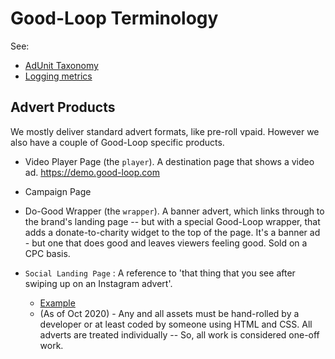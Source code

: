 
# Good-Loop Terminology

See: 

* [AdUnit Taxonomy](dev/adunit-taxonomy.html)
* [Logging metrics](Canonical-Terminology-for-Logging-Good-Loop-Events.html)

## Advert Products

We mostly deliver standard advert formats, like pre-roll vpaid. However we also have a couple of
Good-Loop specific products.

 * Video Player Page (the `player`). A destination page that shows a video ad. https://demo.good-loop.com

 * Campaign Page

 * Do-Good Wrapper (the `wrapper`). A banner advert, which links through to the brand's landing page
  -- but with a special Good-Loop wrapper, that adds a donate-to-charity widget to the top of the page.
  It's a banner ad - but one that does good and leaves viewers feeling good. Sold on a CPC basis.

* `Social Landing Page` : A reference to 'that thing that you see after swiping up on an Instagram advert'.
    - [Example](https://testsocial.good-loop.com/generic/index.html?gl.vert=test_wide_multiple)
    - (As of Oct 2020) - Any and all assets must be hand-rolled by a developer or at least coded by someone using HTML and CSS.  All adverts are treated individually -- So, all work is considered one-off work.